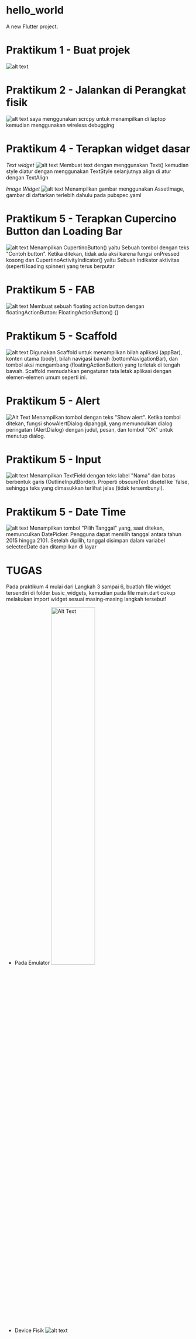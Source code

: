 # hello_world

A new Flutter project.

# Praktikum 1 - Buat projek

![alt text](images/image.png)

# Praktikum 2 - Jalankan di Perangkat fisik

![alt text](images/fisik.gif)
saya menggunakan scrcpy untuk menampilkan di laptop kemudian menggunakan wireless debugging

# Praktikum 4 - Terapkan widget dasar

_Text widget_
![alt text](images/image-1.png)
Membuat text dengan menggunakan Text() kemudian style diatur dengan menggunakan TextStyle selanjutnya align di atur dengan TextAlign

_Image Widget_
![alt text](images/image-2.png)
Menampilkan gambar menggunakan AssetImage, gambar di daftarkan terlebih dahulu pada pubspec.yaml

# Praktikum 5 - Terapkan Cupercino Button dan Loading Bar

![alt text](images/image-3.png)
Menampilkan CupertinoButton() yaitu Sebuah tombol dengan teks "Contoh button". Ketika ditekan, tidak ada aksi karena fungsi onPressed kosong dan
CupertinoActivityIndicator() yaitu Sebuah indikator aktivitas (seperti loading spinner) yang terus berputar

# Praktikum 5 - FAB

![alt text](images/image-4.png)
Membuat sebuah floating action button dengan floatingActionButton: FloatingActionButton() {}

# Praktikum 5 - Scaffold

![alt text](images/image-5.png)
Digunakan Scaffold untuk menampilkan bilah aplikasi (appBar), konten utama (body), bilah navigasi bawah (bottomNavigationBar), dan tombol aksi mengambang (floatingActionButton) yang terletak di tengah bawah. Scaffold memudahkan pengaturan tata letak aplikasi dengan elemen-elemen umum seperti ini.

# Praktikum 5 - Alert

![Alt Text](images/alert.gif)
Menampilkan tombol dengan teks "Show alert". Ketika tombol ditekan, fungsi showAlertDialog dipanggil, yang memunculkan dialog peringatan (AlertDialog) dengan judul, pesan, dan tombol "OK" untuk menutup dialog.

# Praktikum 5 - Input

![alt text](images/input.png)
Menampilkan TextField dengan teks label "Nama" dan batas berbentuk garis (OutlineInputBorder). Properti obscureText disetel ke `false, sehingga teks yang dimasukkan terlihat jelas (tidak tersembunyi).

# Praktikum 5 - Date Time

![alt text](images/dateTime.gif)
Menampilkan tombol "Pilih Tanggal" yang, saat ditekan, memunculkan DatePicker. Pengguna dapat memilih tanggal antara tahun 2015 hingga 2101. Setelah dipilih, tanggal disimpan dalam variabel selectedDate dan ditampilkan di layar

# TUGAS

Pada praktikum 4 mulai dari Langkah 3 sampai 6, buatlah file widget tersendiri di folder basic_widgets, kemudian pada file main.dart cukup melakukan import widget sesuai masing-masing langkah tersebut!

- Pada Emulator
  <img src="images/tugas-2.gif" alt="Alt Text" width="50%" height="50%">

- Device Fisik
  ![alt text](images/fisik.gif)
